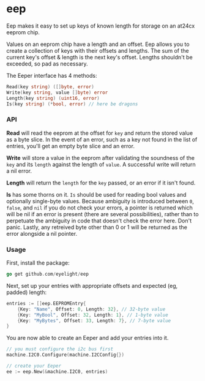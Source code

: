 # eep

Eep makes it easy to set up keys of known length for storage on an at24cx eeprom chip.

Values on an eeprom chip have a length and an offset. Eep allows you to create a collection of keys with their offsets and lengths. The sum of the current key's offset & length is the next key's offset. Lengths shouldn't be exceeded, so pad as necessary.

The Eeper interface has 4 methods:
```go
Read(key string) ([]byte, error)
Write(key string, value []byte) error
Length(key string) (uint16, error)
Is(key string) (*bool, error) // here be dragons
```

### API

**Read** will read the eeprom at the offset for `key` and return the stored value as a byte slice. In the event of an error, such as a key not found in the list of entries, you'll get an empty byte slice and an error.

**Write** will store a value in the eeprom after validating the soundness of the `key` and its `length` against the length of `value`. A successful write will return a nil error.

**Length** will return the `length` for the `key` passed, or an error if it isn't found.

**Is** has some thorns on it. `Is` should be used for reading bool values and optionally single-byte values. Because ambiguity is introduced between `0`, `false`, and `nil` if you do not check your errors, a pointer is returned which will be nil if an error is present (there are several possibilities), rather than to perpetuate the ambiguity in code that doesn't check the error here. Don't panic. Lastly, any retreived byte other than 0 or 1 will be returned as the error alongside a nil pointer. 

### Usage
First, install the package:
```go
go get github.com/eyelight/eep
```

Next, set up your entries with appropriate offsets and expected (eg, padded) length:
```go
entries := []eep.EEPROMEntry{
    {Key: "Name", Offset: 0, Length: 32}, // 32-byte value
    {Key: "MyBool", Offset: 32, Length: 1}, // 1-byte value
    {Key: "MyBytes", Offset: 33, Length: 7}, // 7-byte value
}
```

You are now able to create an Eeper and add your entries into it.

```go
// you must configure the i2c bus first
machine.I2C0.Configure(machine.I2CConfig{})

// create your Eeper
ee := eep.New(&machine.I2C0, entries)
```
